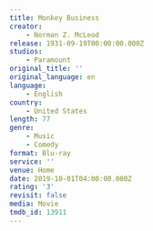 ```yaml
---
title: Monkey Business
creator:
    - Norman Z. McLeod
release: 1931-09-19T00:00:00.000Z
studios:
    - Paramount
original_title: ''
original_language: en
language:
    - English
country:
    - United States
length: 77
genre:
    - Music
    - Comedy
format: Blu-ray
service: ''
venue: Home
date: 2019-10-01T04:00:00.000Z
rating: '3'
revisit: false
media: Movie
tmdb_id: 13911
---
```


